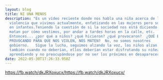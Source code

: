 ```yaml
---
layout: blog
title: NI UNA MENOS
description: "Es un vídeo reciente donde nos habla una niña acerca de la
  violencia que vivimos actualmente, enfatizando en las mujeres pero sobretodo
  en infantes.Teniendo la cuestión de si la sociedad nos está diciendo que nos
  matan por cómo vestimos, por andar a tardes horas en la calle, etc.
  Entonces... ¿por qué a niños? ¿qué hicieron? ¿qué provocaron?  ¿QUÉ ESTAMOS
  PROVOCANDO PARA QUE NOS VIOLEN, NOS MATEN?  No, no somos nosotres
  gobierno.   Sigue la lucha, seguimos alzando la voz, los niños alzan la voz
  también cuando no deberían, ellos deberían estar disfrutando su niñez,
  aprendiendo y no preocupándose por no ser los próximos en desaparecer.  "
date: 2022-05-30T17:26:33.958Z
---
```

<https://fb.watch/dkJRXoxucx/>https://fb.watch/dkJRXoxucx/